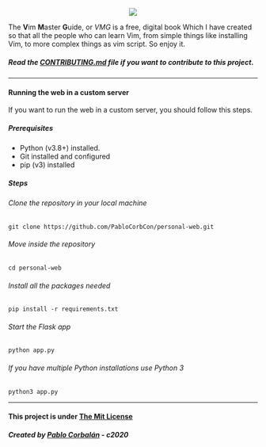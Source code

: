 <p align="center"><img src="https://raw.githubusercontent.com/PabloCorbCon/vmg/main/static/images/logo.png"></p>

The **V**im **M**aster **G**uide, or _VMG_ is a free, digital book Which I have created so that all the people who can learn Vim, from simple things like installing Vim, to more complex things as vim script. So enjoy it.

##### Read the [CONTRIBUTING.md](https://github.com/PabloCorbCon/vmg/blob/main/CONTRIBUTING.md) file if you  want to contribute to this project.
---

#### Running the web in a custom server
If you want to run the web in a custom server, you should follow this steps.
##### Prerequisites
* Python (v3.8+) installed.
* Git installed and configured
* pip (v3) installed
##### Steps
###### Clone the repository in your local machine
```shell
git clone https://github.com/PabloCorbCon/personal-web.git
```
###### Move inside the repository
```shell
cd personal-web
```
###### Install all the packages needed
```shell
pip install -r requirements.txt
```
###### Start the Flask app
```
python app.py
```
###### If you have multiple Python installations use Python 3
```
python3 app.py
```

---

#### This project is under [The Mit License](https://opensource.org/licenses/MIT)

##### Created by [Pablo Corbalán](https://github.com) - c2020
